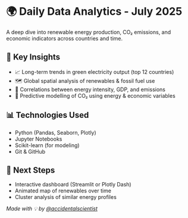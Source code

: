 # 🌍 Daily Data Analytics - July 2025

A deep dive into renewable energy production, CO₂ emissions, and economic indicators across countries and time.

## 🔎 Key Insights

- 📈 Long-term trends in green electricity output (top 12 countries)
- 🗺️ Global spatial analysis of renewables & fossil fuel use
- 🧠 Correlations between energy intensity, GDP, and emissions
- 🤖 Predictive modelling of CO₂ using energy & economic variables

## 📊 Technologies Used

- Python (Pandas, Seaborn, Plotly)
- Jupyter Notebooks
- Scikit-learn (for modeling)
- Git & GitHub

## 🚀 Next Steps

- Interactive dashboard (Streamlit or Plotly Dash)
- Animated map of renewables over time
- Cluster analysis of similar energy profiles

_Made with 💡 by [@accidentalscientist](https://github.com/accidentalscientist)_
